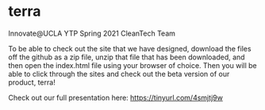 # terra
Innovate@UCLA 
YTP Spring 2021 
CleanTech Team 

To be able to check out the site that we have designed, download the files off the github as a zip file, unzip that file that has been downloaded, and then open the index.html file using your browser of choice. Then you will be able to click through the sites and check out the beta version of our product, terra!

Check out our full presentation here:
https://tinyurl.com/4smjtj9w
